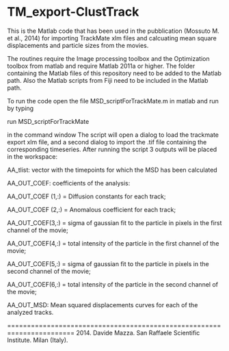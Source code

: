 TM_export-ClustTrack
====================

This is the Matlab code that has been used in the pubblication (Mossuto M. et al., 2014) for importing TrackMate xlm files and calcuating mean square displacements and particle sizes from the movies. 

The routines require the Image processing toolbox and the Optimization toolbox from matlab and require Matlab 2011a or higher. The folder containing the Matlab files of this repository need to be added to the Matlab path. Also the Matlab scripts from Fiji need to be included in the Matlab path. 

To run the code open the file MSD_scriptForTrackMate.m in matlab and run by typing 

run MSD_scriptForTrackMate

in the command window
The script will open a dialog to load the trackmate export xlm file, and a second dialog to import the .tif file containing the corresponding timeseries. After running the script 3 outputs will be placed in the workspace:

AA_tlist: vector with the timepoints for which the MSD has been calculated

AA_OUT_COEF: coefficients of the analysis: 

AA_OUT_COEF (1,:) = Diffusion constants for each track;

AA_OUT_COEF (2,:) = Anomalous coefficient for each track;

AA_OUT_COEF(3,:) = sigma of gaussian fit to the particle in pixels in the first channel of the movie;

AA_OUT_COEF(4,:) = total intensity of the particle in the first channel of the movie;

AA_OUT_COEF(5,:) = sigma of gaussian fit to the particle in pixels in the second channel of the movie;

AA_OUT_COEF(6,:) = total intensity of the particle in the second channel of the movie;

AA_OUT_MSD: Mean squared displacements curves for each of the analyzed tracks.

=======================================================================
2014. Davide Mazza. San Raffaele Scientific Institute. Milan (Italy).

